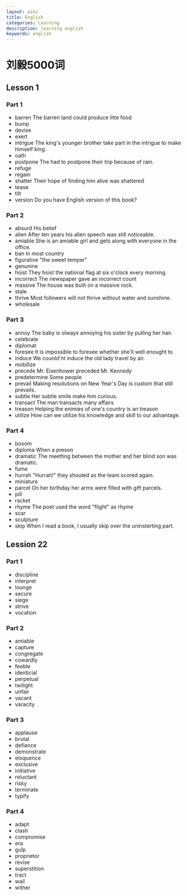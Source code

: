 ```yaml
---
layout: wiki
title: English
categories: Learning
description: learning english
keywords: english
---
```


# 刘毅5000词
## Lesson 1
### Part 1
- barren The barren land could produce litte food
- bump
- devise
- exert 
- intrigue The king's younger brother take part in the intrigue to make himself king.
- oath 
- postpone The had to postpone their trip because of rain.
- refuge
- regain
- shatter Their hope of finding him alive was shattered
- tease
- tilt
- version Do you have English version of this book?

### Part 2
- absurd His belief
- alien After ten years his alien speech was still noticeable.
- amiable She is an amiable girl and gets along with everyone in the office.
- ban In most country 
- figurative "the sweet temper" 
- genunine
- hoist They hoist the national flag at six o'clock every morning.
- incorrect The newspaper gave an incorrect count 
- massive The house was built on a massive rock.
- stale
- thrive Most followers will not thrive without water and sunshine.
- wholesale

### Part 3
- annoy The baby is olways annoying his sister by pulling her hair. 
- celebrate
- diplomat 
- foresee It is impossible to foresee whether  she'll well enought to 
- induce We counld'nt induce the old lady travel by air.
- mobilize
- precede Mr. Eisenhower preceded Mr. Kennedy 
- predetermine Some people
- prevail Making resolutions on New Year's Day is custom that still prevails.
- subtle Her subtle smile make him curious.
- transact The man transacts many affairs
- treason Helping the enimies of one's country is an treason 
- utilize How can we utilize his knowledge and skill to our advantage.

### Part 4
- bosom 
- diploma When a preson 
- dramatic The meetting between the mother and her blind son was dramatic. 
- fume 
- hurrah "Hurrah!" they shouted as the team scored again.
- miniature
- parcel On her birthday her arms were filled with gift parcels.
- pill
- racket
- rhyme The poet used the word "flight" as rhyme
- scar
- sculpture
- skip When I read a book, I usually skip over the uninsterting part.


## Lession 22
### Part 1
- discipline
- interpret
- lounge
- secure
- siege
- strive
- vocation

### Part 2
- amiable
- capture
- congregate
- cowardly
- feeble
- identicial
- perpetual
- twilight
- unfair
- vacant
- varacity
### Part 3
- applause
- brutal
- defiance
- demonstrate
- eloquence
- exclusive
- initiative
- reluctant
- risky
- terminate
- typify
### Part 4
- adapt
- clash
- compromise
- era
- gulp
- proprietor
- revise
- superstition
- tract
- wail
- wither
